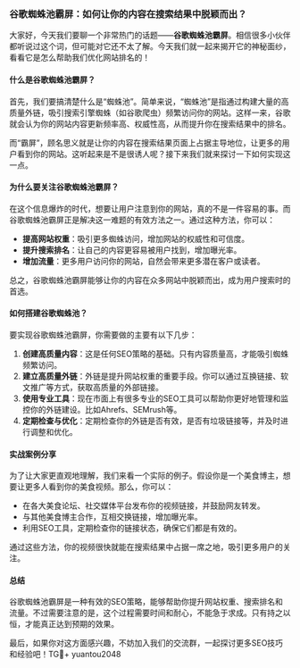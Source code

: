 ### 谷歌蜘蛛池霸屏：如何让你的内容在搜索结果中脱颖而出？

大家好，今天我们要聊一个非常热门的话题——**谷歌蜘蛛池霸屏**。相信很多小伙伴都听说过这个词，但可能对它还不太了解。今天我们就一起来揭开它的神秘面纱，看看它是怎么帮助我们优化网站排名的！

#### 什么是谷歌蜘蛛池霸屏？

首先，我们要搞清楚什么是“蜘蛛池”。简单来说，“蜘蛛池”是指通过构建大量的高质量外链，吸引搜索引擎蜘蛛（如谷歌爬虫）频繁访问你的网站。这样一来，谷歌就会认为你的网站内容更新频率高、权威性高，从而提升你在搜索结果中的排名。

而“霸屏”，顾名思义就是让你的内容在搜索结果页面上占据主导地位，让更多的用户看到你的网站。这听起来是不是很诱人呢？接下来我们就来探讨一下如何实现这一点。

#### 为什么要关注谷歌蜘蛛池霸屏？

在这个信息爆炸的时代，想要让用户注意到你的网站，真的不是一件容易的事。而谷歌蜘蛛池霸屏正是解决这一难题的有效方法之一。通过这种方法，你可以：

- **提高网站权重**：吸引更多蜘蛛访问，增加网站的权威性和可信度。
- **提升搜索排名**：让自己的内容更容易被用户找到，增加曝光率。
- **增加流量**：更多用户访问你的网站，自然会带来更多潜在客户或读者。

总之，谷歌蜘蛛池霸屏能够让你的内容在众多网站中脱颖而出，成为用户搜索时的首选。

#### 如何搭建谷歌蜘蛛池？

要实现谷歌蜘蛛池霸屏，你需要做的主要有以下几步：

1. **创建高质量内容**：这是任何SEO策略的基础。只有内容质量高，才能吸引蜘蛛频繁访问。
2. **建立高质量外链**：外链是提升网站权重的重要手段。你可以通过互换链接、软文推广等方式，获取高质量的外部链接。
3. **使用专业工具**：现在市面上有很多专业的SEO工具可以帮助你更好地管理和监控你的外链建设。比如Ahrefs、SEMrush等。
4. **定期检查与优化**：定期检查你的外链是否有效，是否有垃圾链接等，并及时进行调整和优化。

#### 实战案例分享

为了让大家更直观地理解，我们来看一个实际的例子。假设你是一个美食博主，想要让更多人看到你的美食视频。那么，你可以：

- 在各大美食论坛、社交媒体平台发布你的视频链接，并鼓励网友转发。
- 与其他美食博主合作，互相交换链接，增加曝光率。
- 利用SEO工具，定期检查你的链接状态，确保它们都是有效的。

通过这些方法，你的视频很快就能在搜索结果中占据一席之地，吸引更多用户的关注。

#### 总结

谷歌蜘蛛池霸屏是一种有效的SEO策略，能够帮助你提升网站权重、搜索排名和流量。不过需要注意的是，这个过程需要时间和耐心，不能急于求成。只有持之以恒，才能真正达到预期的效果。

最后，如果你对这方面感兴趣，不妨加入我们的交流群，一起探讨更多SEO技巧和经验吧！TG💪+ yuantou2048